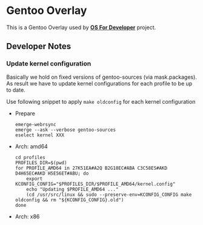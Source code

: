 # Gentoo Overlay

This is a Gentoo Overlay used by [**OS For Developer**](https://github.com/osfordev) project.

## Developer Notes

### Update kernel configuration

Basically we hold on fixed versions of gentoo-sources (via mask.packages).
As result we have to update kernel configurations for each profile to be up to date.

Use following snippet to apply `make oldconfig` for each kernel configuration

- Prepare
    ```shell
    emerge-webrsync
    emerge --ask --verbose gentoo-sources
    eselect kernel XXX
    ```
- Arch: amd64
    ```shell
    cd profiles
    PROFILES_DIR=$(pwd)
    for PROFILE_AMD64 in 27K51EA#A2Q B2G18EC#ABA C3C58ES#AKD D4H65EC#AKD H5E56ET#ABU; do
        export KCONFIG_CONFIG="$PROFILES_DIR/$PROFILE_AMD64/kernel.config" 
        echo "Updating $PROFILE_AMD64 ..."
        (cd /usr/src/linux && sudo --preserve-env=KCONFIG_CONFIG make oldconfig && rm "${KCONFIG_CONFIG}.old")
    done
    ```
- Arch: x86
